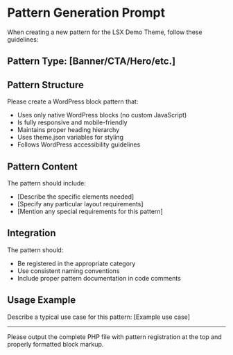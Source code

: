 # Pattern Generation Prompt

When creating a new pattern for the LSX Demo Theme, follow these guidelines:

## Pattern Type: [Banner/CTA/Hero/etc.]

## Pattern Structure
Please create a WordPress block pattern that:
- Uses only native WordPress blocks (no custom JavaScript)
- Is fully responsive and mobile-friendly
- Maintains proper heading hierarchy
- Uses theme.json variables for styling
- Follows WordPress accessibility guidelines

## Pattern Content
The pattern should include:
- [Describe the specific elements needed]
- [Specify any particular layout requirements]
- [Mention any special requirements for this pattern]

## Integration
The pattern should:
- Be registered in the appropriate category
- Use consistent naming conventions
- Include proper pattern documentation in code comments

## Usage Example
Describe a typical use case for this pattern:
[Example use case]

---

Please output the complete PHP file with pattern registration at the top and properly formatted block markup.
